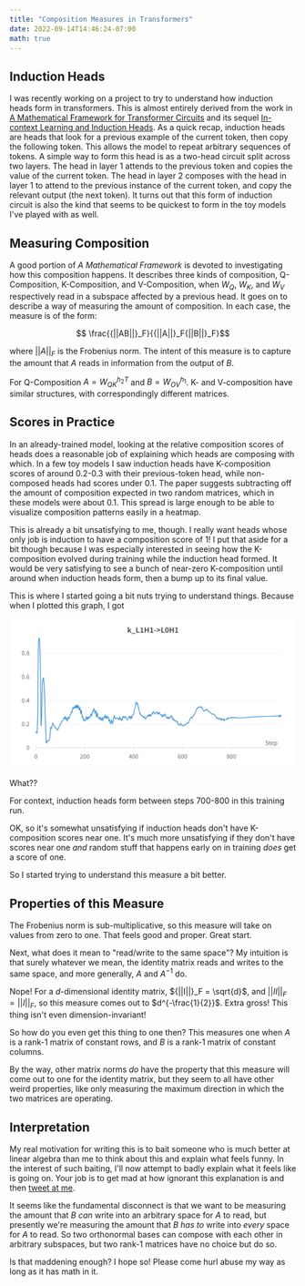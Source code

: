 ```yaml
---
title: "Composition Measures in Transformers"
date: 2022-09-14T14:46:24-07:00
math: true
---
```


## Induction Heads

I was recently working on a project to try to understand how induction heads form in transformers. This is almost entirely derived from the work in [A Mathematical Framework for Transformer Circuits](https://transformer-circuits.pub/2021/framework/index.html) and its sequel [In-context Learning and Induction Heads](https://transformer-circuits.pub/2022/in-context-learning-and-induction-heads/index.html). As a quick recap, induction heads are heads that look for a previous example of the current token, then copy the following token. This allows the model to repeat arbitrary sequences of tokens. A simple way to form this head is as a two-head circuit split across two layers. The head in layer 1 attends to the previous token and copies the value of the current token. The head in layer 2 composes with the head in layer 1 to attend to the previous instance of the current token, and copy the relevant output (the next token). It turns out that this form of induction circuit is also the kind that seems to be quickest to form in the toy models I've played with as well.


## Measuring Composition

A good portion of _A Mathematical Framework_ is devoted to investigating how this composition happens. It describes three kinds of composition, Q-Composition, K-Composition, and V-Composition, when $W_Q$, $W_K$, and $W_V$ respectively read in a subspace affected by a previous head. It goes on to describe a way of measuring the amount of composition. In each case, the measure is of the form:

$$ \frac{{||AB||}_F}{{||A||}_F{||B||}_F}$$

where ${||A||}_F$ is the Frobenius norm. The intent of this measure is to capture the amount that $A$ reads in information from the output of $B$.

For Q-Composition $A = W_{QK}^{h_2T}$ and $B = W_{OV}^{h_1}$. K- and V-composition have similar structures, with correspondingly different matrices.


## Scores in Practice

In an already-trained model, looking at the relative composition scores of heads does a reasonable job of explaining which heads are composing with which. In a few toy models I saw induction heads have K-composition scores of around 0.2-0.3 with their previous-token head, while non-composed heads had scores under 0.1. The paper suggests subtracting off the amount of composition expected in two random matrices, which in these models were about 0.1. This spread is large enough to be able to visualize composition patterns easily in a heatmap.

This is already a bit unsatisfying to me, though. I really want heads whose only job is induction to have a composition score of 1! I put that aside for a bit though because I was especially interested in seeing how the K-composition evolved during training while the induction head formed. It would be very satisfying to see a bunch of near-zero K-composition until around when induction heads form, then a bump up to its final value.

This is where I started going a bit nuts trying to understand things. Because when I plotted this graph, I got

![Graph of large K-composition score then dropoff](images/Kcomposition.png)

What??

For context, induction heads form between steps 700-800 in this training run.

OK, so it's somewhat unsatisfying if induction heads don't have K-composition scores near one. It's much more unsatisfying if they don't have scores near one _and_ random stuff that happens early on in training _does_ get a score of one.

So I started trying to understand this measure a bit better.


## Properties of this Measure

The Frobenius norm is sub-multiplicative, so this measure will take on values from zero to one. That feels good and proper. Great start.

Next, what does it mean to "read/write to the same space"? My intuition is that surely whatever we mean, the identity matrix reads and writes to the same space, and more generally, $A$ and $A^{-1}$ do.

Nope! For a $d$-dimensional identity matrix, ${||I||}_F = \sqrt{d}$, and ${||II||}_F = {||I||}_F$, so this measure comes out to $d^{-\frac{1}{2}}$. Extra gross! This thing isn't even dimension-invariant!

So how do you even get this thing to one then? This measures one when $A$ is a rank-1 matrix of constant rows, and $B$ is a rank-1 matrix of constant columns.

By the way, other matrix norms _do_ have the property that this measure will come out to one for the identity matrix, but they seem to all have other weird properties, like only measuring the maximum direction in which the two matrices are operating.


## Interpretation

My real motivation for writing this is to bait someone who is much better at linear algebra than me to think about this and explain what feels funny. In the interest of such baiting, I'll now attempt to badly explain what it feels like is going on. Your job is to get mad at how ignorant this explanation is and then [tweet at me](https://twitter.com/aslvrstn).

It seems like the fundamental disconnect is that we want to be measuring the amount that $B$ _can_ write into an arbitrary space for $A$ to read, but presently we're measuring the amount that $B$ _has to_ write into $every$ space for $A$ to read. So two orthonormal bases can compose with each other in arbitrary subspaces, but two rank-1 matrices have no choice but do so.

Is that maddening enough? I hope so! Please come hurl abuse my way as long as it has math in it.
